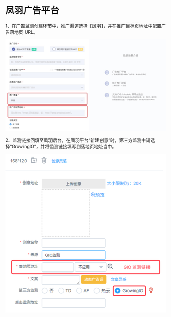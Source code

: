 # 凤羽广告平台

1、在广告监测创建环节中，推广渠道选择【凤羽】，并在推广目标页地址中配置广告落地页 URL。

![](../../.gitbook/assets/image%20%2835%29.png)

2、监测链接回填至凤羽后台，在凤羽平台“新建创意”时，第三方监测中请选择“GrowingIO”，并将监测链接填写到落地页地址当中。

![](../../.gitbook/assets/image%20%28200%29.png)

